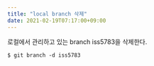 ```yaml
---
title: "local branch 삭제"
date: 2021-02-19T07:17:00+09:00
---
```


로컬에서 관리하고 있는 branch iss5783을 삭제한다.
```
$ git branch -d iss5783 
```
